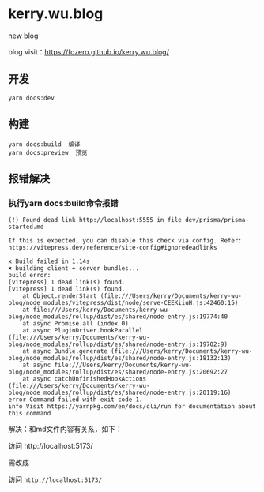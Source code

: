# kerry.wu.blog
new blog

blog visit：https://fozero.github.io/kerry.wu.blog/

## 开发

```yarn docs:dev```

## 构建
```
yarn docs:build  编译
yarn docs:preview  预览
```

## 报错解决

### 执行yarn docs:build命令报错
```
(!) Found dead link http://localhost:5555 in file dev/prisma/prisma-started.md

If this is expected, you can disable this check via config. Refer: https://vitepress.dev/reference/site-config#ignoredeadlinks

x Build failed in 1.14s
✖ building client + server bundles...
build error:
[vitepress] 1 dead link(s) found.
[vitepress] 1 dead link(s) found.
    at Object.renderStart (file:///Users/kerry/Documents/kerry-wu-blog/node_modules/vitepress/dist/node/serve-CEEKiiuH.js:42460:15)
    at file:///Users/kerry/Documents/kerry-wu-blog/node_modules/rollup/dist/es/shared/node-entry.js:19774:40
    at async Promise.all (index 0)
    at async PluginDriver.hookParallel (file:///Users/kerry/Documents/kerry-wu-blog/node_modules/rollup/dist/es/shared/node-entry.js:19702:9)
    at async Bundle.generate (file:///Users/kerry/Documents/kerry-wu-blog/node_modules/rollup/dist/es/shared/node-entry.js:18132:13)
    at async file:///Users/kerry/Documents/kerry-wu-blog/node_modules/rollup/dist/es/shared/node-entry.js:20692:27
    at async catchUnfinishedHookActions (file:///Users/kerry/Documents/kerry-wu-blog/node_modules/rollup/dist/es/shared/node-entry.js:20119:16)
error Command failed with exit code 1.
info Visit https://yarnpkg.com/en/docs/cli/run for documentation about this command
```

解决：和md文件内容有关系，如下：

访问 http://localhost:5173/

需改成

访问 `http://localhost:5173/`
